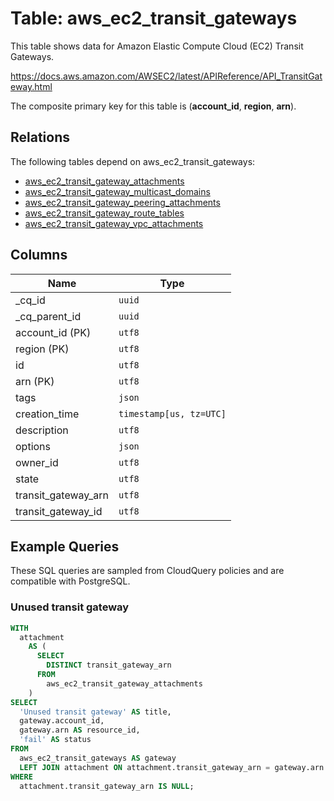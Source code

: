 # Table: aws_ec2_transit_gateways

This table shows data for Amazon Elastic Compute Cloud (EC2) Transit Gateways.

https://docs.aws.amazon.com/AWSEC2/latest/APIReference/API_TransitGateway.html

The composite primary key for this table is (**account_id**, **region**, **arn**).

## Relations

The following tables depend on aws_ec2_transit_gateways:
  - [aws_ec2_transit_gateway_attachments](aws_ec2_transit_gateway_attachments.md)
  - [aws_ec2_transit_gateway_multicast_domains](aws_ec2_transit_gateway_multicast_domains.md)
  - [aws_ec2_transit_gateway_peering_attachments](aws_ec2_transit_gateway_peering_attachments.md)
  - [aws_ec2_transit_gateway_route_tables](aws_ec2_transit_gateway_route_tables.md)
  - [aws_ec2_transit_gateway_vpc_attachments](aws_ec2_transit_gateway_vpc_attachments.md)

## Columns

| Name          | Type          |
| ------------- | ------------- |
|_cq_id|`uuid`|
|_cq_parent_id|`uuid`|
|account_id (PK)|`utf8`|
|region (PK)|`utf8`|
|id|`utf8`|
|arn (PK)|`utf8`|
|tags|`json`|
|creation_time|`timestamp[us, tz=UTC]`|
|description|`utf8`|
|options|`json`|
|owner_id|`utf8`|
|state|`utf8`|
|transit_gateway_arn|`utf8`|
|transit_gateway_id|`utf8`|

## Example Queries

These SQL queries are sampled from CloudQuery policies and are compatible with PostgreSQL.

### Unused transit gateway

```sql
WITH
  attachment
    AS (
      SELECT
        DISTINCT transit_gateway_arn
      FROM
        aws_ec2_transit_gateway_attachments
    )
SELECT
  'Unused transit gateway' AS title,
  gateway.account_id,
  gateway.arn AS resource_id,
  'fail' AS status
FROM
  aws_ec2_transit_gateways AS gateway
  LEFT JOIN attachment ON attachment.transit_gateway_arn = gateway.arn
WHERE
  attachment.transit_gateway_arn IS NULL;
```


